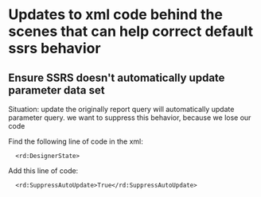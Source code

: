 # Updates to xml code behind the scenes that can help correct default ssrs behavior

## Ensure SSRS doesn't automatically update parameter data set

Situation: update the originally report query will automatically update parameter query. we want to suppress this behavior, because we lose our code

Find the following line of code in the xml:

      <rd:DesignerState>
     
Add this line of code:

      <rd:SuppressAutoUpdate>True</rd:SuppressAutoUpdate>
  
